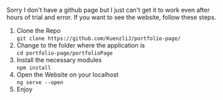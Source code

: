 Sorry I don't have a github page but I just can't get it to work even after hours of trial and error.
If you want to see the website, follow these steps.

1. Clone the Repo<br>
   `git clone https://github.com/KuenzliJ/portfolio-page/`
2. Change to the folder where the application is <br>
   `cd portfolio-page/portfolioPage`
3. Install the necessary modules <br>
   `npm install`
4. Open the Website on your localhost <br>
   `ng serve --open`
5. Enjoy
